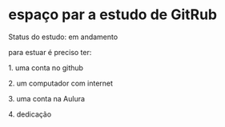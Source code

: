 <h1> espaço par a estudo de GitRub </h1>
<p>Status do estudo: em andamento</p>
 <p>para estuar é preciso ter:</p>
  
  <p>1. uma conta no github</p>
  <p>2. um computador com internet</p>
  <p>3. uma conta na Aulura</p>
  <p>4. dedicação</p>
  
